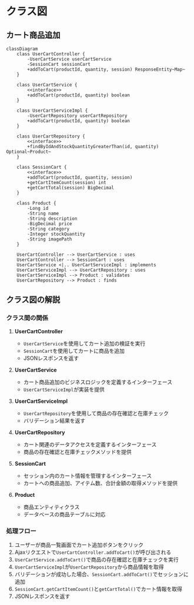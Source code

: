 # クラス図

## カート商品追加

```mermaid
classDiagram
    class UserCartController {
        -UserCartService userCartService
        -SessionCart sessionCart
        +addToCart(productId, quantity, session) ResponseEntity~Map~
    }
    
    class UserCartService {
        <<interface>>
        +addToCart(productId, quantity) boolean
    }
    
    class UserCartServiceImpl {
        -UserCartRepository userCartRepository
        +addToCart(productId, quantity) boolean
    }
    
    class UserCartRepository {
        <<interface>>
        +findByIdAndStockQuantityGreaterThan(id, quantity) Optional~Product~
    }
    
    class SessionCart {
        <<interface>>
        +addToCart(productId, quantity, session)
        +getCartItemCount(session) int
        +getCartTotal(session) BigDecimal
    }
    
    class Product {
        -Long id
        -String name
        -String description
        -BigDecimal price
        -String category
        -Integer stockQuantity
        -String imagePath
    }

    UserCartController --> UserCartService : uses
    UserCartController --> SessionCart : uses
    UserCartService <|.. UserCartServiceImpl : implements
    UserCartServiceImpl --> UserCartRepository : uses
    UserCartServiceImpl --> Product : validates
    UserCartRepository --> Product : finds
```

## クラス図の解説

### クラス間の関係

1. **UserCartController**
   - `UserCartService`を使用してカート追加の検証を実行
   - `SessionCart`を使用してカートに商品を追加
   - JSONレスポンスを返す

2. **UserCartService**
   - カート商品追加のビジネスロジックを定義するインターフェース
   - `UserCartServiceImpl`が実装を提供

3. **UserCartServiceImpl**
   - `UserCartRepository`を使用して商品の存在確認と在庫チェック
   - バリデーション結果を返す

4. **UserCartRepository**
   - カート関連のデータアクセスを定義するインターフェース
   - 商品の存在確認と在庫チェックメソッドを提供

5. **SessionCart**
   - セッション内のカート情報を管理するインターフェース
   - カートへの商品追加、アイテム数、合計金額の取得メソッドを提供

6. **Product**
   - 商品エンティティクラス
   - データベースの商品テーブルに対応

### 処理フロー

1. ユーザーが商品一覧画面でカート追加ボタンをクリック
2. Ajaxリクエストで`UserCartController.addToCart()`が呼び出される
3. `UserCartService.addToCart()`で商品の存在確認と在庫チェックを実行
4. `UserCartServiceImpl`が`UserCartRepository`から商品情報を取得
5. バリデーションが成功した場合、`SessionCart.addToCart()`でセッションに追加
6. `SessionCart.getCartItemCount()`と`getCartTotal()`でカート情報を取得
7. JSONレスポンスを返す 